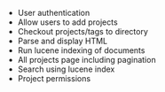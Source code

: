 * User authentication
* Allow users to add projects
* Checkout projects/tags to directory
* Parse and display HTML
* Run lucene indexing of documents
* All projects page including pagination
* Search using lucene index
* Project permissions